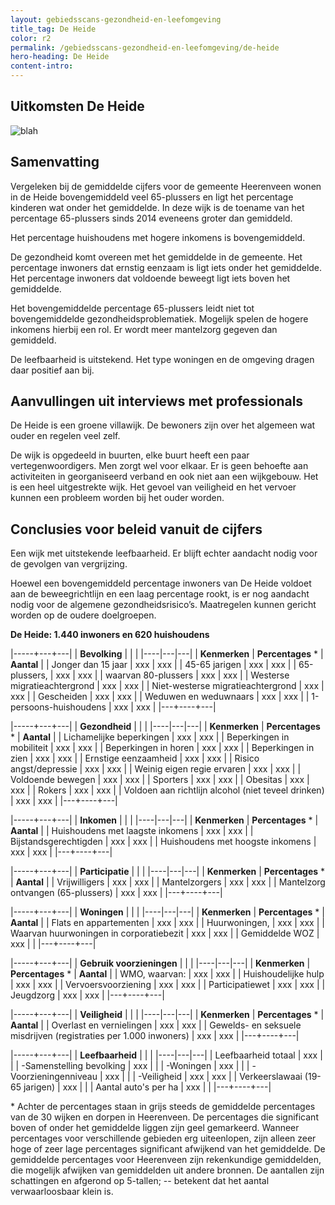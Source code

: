 ```yaml
---
layout: gebiedsscans-gezondheid-en-leefomgeving
title_tag: De Heide
color: r2
permalink: /gebiedsscans-gezondheid-en-leefomgeving/de-heide
hero-heading: De Heide
content-intro:
---
```

## Uitkomsten De Heide

![blah](/uploads/Grafieken_Gebiedsscans_Wijken-08.png)

## Samenvatting
Vergeleken bij de gemiddelde cijfers voor de gemeente Heerenveen wonen in de Heide bovengemiddeld veel 65-plussers  en ligt het percentage kinderen wat onder het gemiddelde.  In deze wijk is de toename van het percentage 65-plussers sinds 2014 eveneens groter dan gemiddeld.

Het percentage huishoudens met hogere inkomens is bovengemiddeld.

De gezondheid komt overeen met het gemiddelde in de gemeente. Het percentage inwoners dat ernstig eenzaam is  ligt iets onder het gemiddelde. Het percentage inwoners dat voldoende beweegt ligt iets boven het gemiddelde.

Het bovengemiddelde percentage 65-plussers leidt niet tot bovengemiddelde gezondheidsproblematiek. Mogelijk  spelen de hogere inkomens hierbij een rol. Er wordt meer mantelzorg gegeven dan gemiddeld.

De leefbaarheid is uitstekend. Het type woningen  en de omgeving dragen daar positief aan bij.

## Aanvullingen uit interviews met professionals

De Heide is een groene villawijk. De bewoners zijn over het algemeen wat ouder en regelen veel zelf.

De wijk is opgedeeld in buurten, elke buurt heeft een paar vertegenwoordigers. Men zorgt wel voor elkaar. Er is geen behoefte aan activiteiten in georganiseerd verband en ook niet aan een wijkgebouw. Het is een heel uitgestrekte wijk. Het gevoel van veiligheid en het vervoer kunnen een probleem worden bij het ouder worden.

## Conclusies voor beleid vanuit de cijfers

Een wijk met uitstekende leefbaarheid. Er blijft echter aandacht nodig voor de gevolgen van vergrijzing.

Hoewel een bovengemiddeld percentage inwoners van De Heide voldoet aan de beweegrichtlijn en een laag percentage rookt, is er nog aandacht nodig voor de algemene gezondheidsrisico’s. Maatregelen kunnen gericht worden op de oudere doelgroepen.

**De Heide: 1.440 inwoners en 620 huishoudens**

|-----+---+---|
|  **Bevolking**  |  |    |
|----|---|---|
| **Kenmerken**  | **Percentages** * | **Aantal** |
| Jonger dan 15 jaar                                  | xxx | xxx |
| 45-65 jarigen                                       | xxx | xxx |
| 65-plussers,                                        | xxx | xxx |
| waarvan 80-plussers                                 | xxx | xxx |
| Westerse migratieachtergrond                        | xxx | xxx |
| Niet-westerse migratieachtergrond                   | xxx | xxx |
| Gescheiden                                          | xxx | xxx |
| Weduwen en weduwnaars                               | xxx | xxx |
| 1-persoons-huishoudens                              | xxx | xxx |
|---+----+---|

|-----+---+---|
| **Gezondheid** |     |     |
|----|---|---|
| **Kenmerken** | **Percentages** * | **Aantal** |
| Lichamelijke beperkingen                            |  xxx   |  xxx   |
| Beperkingen in mobiliteit                           |  xxx   |  xxx   |
| Beperkingen in horen                                |  xxx   |  xxx   |
| Beperkingen in zien                                 |  xxx   |  xxx   |
| Ernstige eenzaamheid                                |  xxx   |  xxx   |
| Risico angst/depressie                              |  xxx   |  xxx   |
| Weinig eigen regie ervaren                          |  xxx   |  xxx   |
| Voldoende bewegen                                   |  xxx   |  xxx   |
| Sporters                                            |  xxx   |  xxx   |
| Obesitas                                            |  xxx   |  xxx   |
| Rokers                                              |  xxx   |  xxx   |
| Voldoen aan richtlijn alcohol (niet teveel drinken) |  xxx   |  xxx   |
|---+----+---|

|-----+---+---|
| **Inkomen** |     |     |
|----|---|---|
| **Kenmerken**    | **Percentages** * | **Aantal** |
| Huishoudens met laagste inkomens                    |  xxx      |   xxx      |
| Bijstandsgerechtigden                               |  xxx      |   xxx      |
| Huishoudens met hoogste inkomens                    |  xxx      |   xxx      |
|---+----+---|

|-----+---+---|
| **Participatie** |     |     |
|----|---|---|
| **Kenmerken**  | **Percentages** * | **Aantal** |
| Vrijwilligers                                       |  xxx     |   xxx      |
| Mantelzorgers                                       |  xxx     |   xxx      |
| Mantelzorg ontvangen (65-plussers)                  |  xxx     |   xxx      |
|---+----+---|

|-----+---+---|
| **Woningen** |     |     |
|----|---|---|
| **Kenmerken** | **Percentages** * | **Aantal** |
| Flats en appartementen                              | xxx |  xxx |
| Huurwoningen,                                       | xxx |  xxx |
| Waarvan huurwoningen in corporatiebezit             | xxx |  xxx |
| Gemiddelde WOZ                                      | xxx |      |
|---+----+---|

|-----+---+---|
| **Gebruik voorzieningen** |     |     |
|----|---|---|
| **Kenmerken** | **Percentages** * | **Aantal** |
| WMO, waarvan:                                       | xxx | xxx |
| Huishoudelijke hulp                                 | xxx | xxx |
| Vervoersvoorziening                                 | xxx | xxx |
| Participatiewet                                     | xxx | xxx |
| Jeugdzorg                                           | xxx | xxx |
|---+----+---|

|-----+---+---|
| **Veiligheid** |     |     |
|----|---|---|
| **Kenmerken** | **Percentages** * | **Aantal** |
| Overlast en vernielingen                                           | xxx | xxx |
| Gewelds- en seksuele misdrijven (registraties per 1.000 inwoners)  | xxx | xxx |
|---+----+---|

|-----+---+---|
| **Leefbaarheid** |     |     |
|----|---|---|
| Leefbaarheid totaal                                | xxx |                     |
| -Samenstelling bevolking                           | xxx |                     |
| -Woningen                                          | xxx |                     |
| -Voorzieningenniveau                               | xxx |                     |
| -Veiligheid                                        | xxx | xxx |
| Verkeerslawaai (19-65 jarigen)                     | xxx |                     |
| Aantal auto's per ha                               | xxx |                     |
|---+----+---|

\* Achter de percentages staan in grijs steeds de gemiddelde percentages van de 30 wijken en dorpen in Heerenveen. De percentages die significant boven of onder het gemiddelde liggen zijn geel gemarkeerd. Wanneer percentages voor verschillende gebieden erg uiteenlopen, zijn alleen zeer hoge of zeer lage percentages significant afwijkend van het gemiddelde. De gemiddelde percentages voor Heerenveen zijn rekenkundige gemiddelden, die mogelijk afwijken van gemiddelden uit andere bronnen. De aantallen zijn schattingen en afgerond op 5-tallen; -- betekent dat het aantal verwaarloosbaar klein is.
